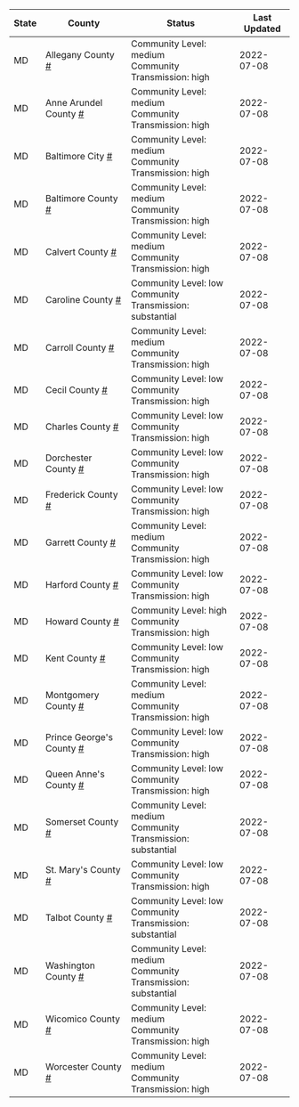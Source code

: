State | County | Status | Last Updated
--- | --- | --- | --- 
MD | Allegany County <a href="#allegany_county">#</a> | <a name="allegany_county"></a>Community Level: medium<br/>Community Transmission: high | 2022-07-08
MD | Anne Arundel County <a href="#anne_arundel_county">#</a> | <a name="anne_arundel_county"></a>Community Level: medium<br/>Community Transmission: high | 2022-07-08
MD | Baltimore City <a href="#baltimore_city">#</a> | <a name="baltimore_city"></a>Community Level: medium<br/>Community Transmission: high | 2022-07-08
MD | Baltimore County <a href="#baltimore_county">#</a> | <a name="baltimore_county"></a>Community Level: medium<br/>Community Transmission: high | 2022-07-08
MD | Calvert County <a href="#calvert_county">#</a> | <a name="calvert_county"></a>Community Level: medium<br/>Community Transmission: high | 2022-07-08
MD | Caroline County <a href="#caroline_county">#</a> | <a name="caroline_county"></a>Community Level: low<br/>Community Transmission: substantial | 2022-07-08
MD | Carroll County <a href="#carroll_county">#</a> | <a name="carroll_county"></a>Community Level: medium<br/>Community Transmission: high | 2022-07-08
MD | Cecil County <a href="#cecil_county">#</a> | <a name="cecil_county"></a>Community Level: low<br/>Community Transmission: high | 2022-07-08
MD | Charles County <a href="#charles_county">#</a> | <a name="charles_county"></a>Community Level: low<br/>Community Transmission: high | 2022-07-08
MD | Dorchester County <a href="#dorchester_county">#</a> | <a name="dorchester_county"></a>Community Level: low<br/>Community Transmission: high | 2022-07-08
MD | Frederick County <a href="#frederick_county">#</a> | <a name="frederick_county"></a>Community Level: low<br/>Community Transmission: high | 2022-07-08
MD | Garrett County <a href="#garrett_county">#</a> | <a name="garrett_county"></a>Community Level: medium<br/>Community Transmission: high | 2022-07-08
MD | Harford County <a href="#harford_county">#</a> | <a name="harford_county"></a>Community Level: low<br/>Community Transmission: high | 2022-07-08
MD | Howard County <a href="#howard_county">#</a> | <a name="howard_county"></a>Community Level: high<br/>Community Transmission: high | 2022-07-08
MD | Kent County <a href="#kent_county">#</a> | <a name="kent_county"></a>Community Level: low<br/>Community Transmission: high | 2022-07-08
MD | Montgomery County <a href="#montgomery_county">#</a> | <a name="montgomery_county"></a>Community Level: medium<br/>Community Transmission: high | 2022-07-08
MD | Prince George's County <a href="#prince_george's_county">#</a> | <a name="prince_george's_county"></a>Community Level: low<br/>Community Transmission: high | 2022-07-08
MD | Queen Anne's County <a href="#queen_anne's_county">#</a> | <a name="queen_anne's_county"></a>Community Level: low<br/>Community Transmission: high | 2022-07-08
MD | Somerset County <a href="#somerset_county">#</a> | <a name="somerset_county"></a>Community Level: medium<br/>Community Transmission: substantial | 2022-07-08
MD | St. Mary's County <a href="#st._mary's_county">#</a> | <a name="st._mary's_county"></a>Community Level: low<br/>Community Transmission: high | 2022-07-08
MD | Talbot County <a href="#talbot_county">#</a> | <a name="talbot_county"></a>Community Level: low<br/>Community Transmission: substantial | 2022-07-08
MD | Washington County <a href="#washington_county">#</a> | <a name="washington_county"></a>Community Level: medium<br/>Community Transmission: substantial | 2022-07-08
MD | Wicomico County <a href="#wicomico_county">#</a> | <a name="wicomico_county"></a>Community Level: medium<br/>Community Transmission: high | 2022-07-08
MD | Worcester County <a href="#worcester_county">#</a> | <a name="worcester_county"></a>Community Level: medium<br/>Community Transmission: high | 2022-07-08

